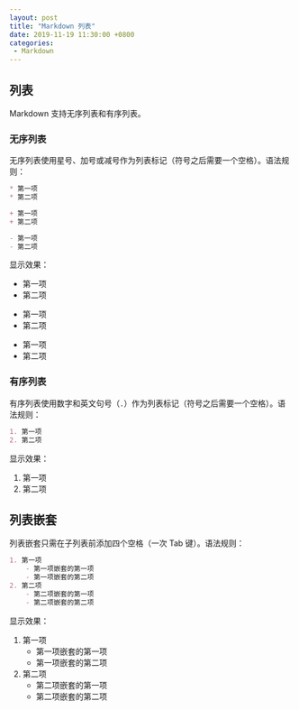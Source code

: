 ```yaml
---
layout: post
title: "Markdown 列表"
date: 2019-11-19 11:30:00 +0800
categories: 
 - Markdown
---
```


## 列表

Markdown 支持无序列表和有序列表。

<!-- more -->

### 无序列表

无序列表使用星号、加号或减号作为列表标记（符号之后需要一个空格）。语法规则：
```markdown
* 第一项
* 第二项

+ 第一项
+ 第二项

- 第一项
- 第二项
```
显示效果：

* 第一项
* 第二项

+ 第一项
+ 第二项

- 第一项
- 第二项

### 有序列表

有序列表使用数字和英文句号（`.`）作为列表标记（符号之后需要一个空格）。语法规则：
```markdown
1. 第一项
2. 第二项
```
显示效果：

1. 第一项
2. 第二项

## 列表嵌套

列表嵌套只需在子列表前添加四个空格（一次 Tab 键）。语法规则：
```markdown
1. 第一项
    - 第一项嵌套的第一项
    - 第一项嵌套的第二项
2. 第二项
    - 第二项嵌套的第一项
    - 第二项嵌套的第二项
```
显示效果：

1. 第一项
    - 第一项嵌套的第一项
    - 第一项嵌套的第二项
2. 第二项
    - 第二项嵌套的第一项
    - 第二项嵌套的第二项
